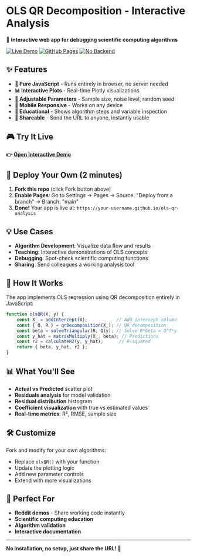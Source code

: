 # OLS QR Decomposition - Interactive Analysis

🔬 **Interactive web app for debugging scientific computing algorithms**

[![Live Demo](https://img.shields.io/badge/Demo-Live-brightgreen)](https://your-username.github.io/ols-qr-analysis)
[![GitHub Pages](https://img.shields.io/badge/Hosted%20on-GitHub%20Pages-blue)](https://pages.github.com/)
[![No Backend](https://img.shields.io/badge/Backend-None%20Required-orange)](https://github.com/your-username/ols-qr-analysis)

## ✨ Features

- **🚀 Pure JavaScript** - Runs entirely in browser, no server needed
- **📊 Interactive Plots** - Real-time Plotly visualizations  
- **🔧 Adjustable Parameters** - Sample size, noise level, random seed
- **📱 Mobile Responsive** - Works on any device
- **🎯 Educational** - Shows algorithm steps and variable inspection
- **🔗 Shareable** - Send the URL to anyone, instantly usable

## 🎮 Try It Live

**👉 [Open Interactive Demo]([https://your-username.github.io/ols-qr-analysis](https://via-integra101.github.io/ols-qr-analysis/))**

## 🚀 Deploy Your Own (2 minutes)

1. **Fork this repo** (click Fork button above)
2. **Enable Pages**: Go to Settings → Pages → Source: "Deploy from a branch" → Branch: "main"
3. **Done!** Your app is live at: `https://your-username.github.io/ols-qr-analysis`

## 💡 Use Cases

- **Algorithm Development**: Visualize data flow and results
- **Teaching**: Interactive demonstrations of OLS concepts
- **Debugging**: Spot-check scientific computing functions
- **Sharing**: Send colleagues a working analysis tool

## 🔧 How It Works

The app implements OLS regression using QR decomposition entirely in JavaScript:

```javascript
function olsQR(X, y) {
    const X_ = addIntercept(X);           // Add intercept column
    const { Q, R } = qrDecomposition(X_); // QR decomposition  
    const beta = solveTriangular(R, Qty); // Solve R*beta = Q^T*y
    const y_hat = matrixMultiply(X_, beta); // Predictions
    const r2 = calculateR2(y, y_hat);      // R-squared
    return { beta, y_hat, r2 };
}
```

## 📊 What You'll See

- **Actual vs Predicted** scatter plot
- **Residuals analysis** for model validation  
- **Residual distribution** histogram
- **Coefficient visualization** with true vs estimated values
- **Real-time metrics**: R², RMSE, sample size

## 🛠 Customize

Fork and modify for your own algorithms:

- Replace `olsQR()` with your function
- Update the plotting logic
- Add new parameter controls
- Extend with more visualizations

## 📝 Perfect For

- **Reddit demos** - Share working code instantly
- **Scientific computing education** 
- **Algorithm validation**
- **Interactive documentation**

---

**No installation, no setup, just share the URL! 🎉**
